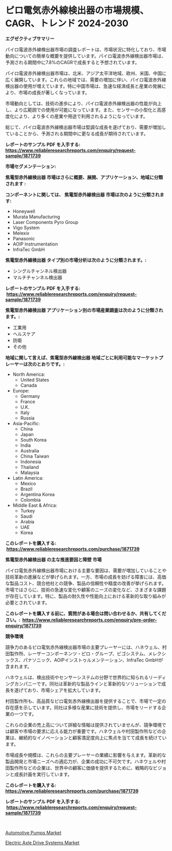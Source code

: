 <p><h1>ピロ電気赤外線検出器の市場規模、CAGR、トレンド 2024-2030</h1></p><p><strong>エグゼクティブサマリー</strong></p>
<p><p>パイロ電波赤外線検出器市場の調査レポートは、市場状況に特化しており、市場動向についての簡単な概要を提供しています。パイロ電波赤外線検出器市場は、予測される期間中に7.8%のCAGRで成長すると予想されています。</p><p>パイロ電波赤外線検出器市場は、北米、アジア太平洋地域、欧州、米国、中国に広く展開しています。これらの地域では、需要の増加に伴い、パイロ電波赤外線検出器の使用が増えています。特に中国市場は、急速な経済成長と産業の発展により、市場の成長が著しくなっています。</p><p>市場動向としては、技術の進歩により、パイロ電波赤外線検出器の性能が向上し、より広範囲での使用が可能になっています。また、センサーの小型化と高感度化により、より多くの産業や用途で利用されるようになっています。</p><p>総じて、パイロ電波赤外線検出器市場は堅調な成長を遂げており、需要が増加していることから、予測される期間中に更なる成長が期待されています。</p></p>
<p><strong>レポートのサンプル PDF を入手する: <a href="https://www.reliableresearchreports.com/enquiry/request-sample/1871739">https://www.reliableresearchreports.com/enquiry/request-sample/1871739</a></strong></p>
<p><strong>市場セグメンテーション:</strong></p>
<p><strong> 焦電型赤外線検出器 市場はさらに概要、展開、アプリケーション、地域に分類されます :</strong></p>
<p><strong>コンポーネントに関しては、 焦電型赤外線検出器 市場は次のように分類されます: &nbsp;</strong></p>
<p><ul><li>Honeywell</li><li>Murata Manufacturing</li><li>Laser Components Pyro Group</li><li>Vigo System</li><li>Melexix</li><li>Panasonic</li><li>AOIP Instrumentation</li><li>InfraTec GmbH</li></ul></p>
<p><strong> 焦電型赤外線検出器 タイプ別の市場分析は次のように分類されます。:</strong></p>
<p><ul><li>シングルチャンネル検出器</li><li>マルチチャンネル検出器</li></ul></p>
<p><strong>レポートのサンプル PDF を入手する: &nbsp;<a href="https://www.reliableresearchreports.com/enquiry/request-sample/1871739">https://www.reliableresearchreports.com/enquiry/request-sample/1871739</a></strong></p>
<p><strong> 焦電型赤外線検出器 アプリケーション別の市場産業調査は次のように分類されます。:</strong></p>
<p><ul><li>工業用</li><li>ヘルスケア</li><li>防衛</li><li>その他</li></ul></p>
<p><strong>地域に関して言えば、焦電型赤外線検出器 地域ごとに利用可能なマーケットプレーヤーは次のとおりです。:</strong></p>
<p><ul>
    <li>
        North America:
        <ul>
            <li>United States</li>
            <li>Canada</li>
        </ul>
    </li>
    <li>
        Europe:
        <ul>
            <li>Germany</li>
            <li>France</li>
            <li>U.K.</li>
            <li>Italy</li>
            <li>Russia</li>
        </ul>
    </li>
    <li>
        Asia-Pacific:
        <ul>
            <li>China</li>
            <li>Japan</li>
            <li>South Korea</li>
            <li>India</li>
            <li>Australia</li>
            <li>China Taiwan</li>
            <li>Indonesia</li>
            <li>Thailand</li>
            <li>Malaysia</li>
        </ul>
    </li>
    <li>
        Latin America:
        <ul>
            <li>Mexico</li>
            <li>Brazil</li>
            <li>Argentina Korea</li>
            <li>Colombia</li>
        </ul>
    </li>
    <li>
        Middle East & Africa:
        <ul>
            <li>Turkey</li>
            <li>Saudi</li>
            <li>Arabia</li>
            <li>UAE</li>
            <li>Korea</li>
        </ul>
    </li>
    </ul></p>
<p><strong>このレポートを購入する: &nbsp;<a href="https://www.reliableresearchreports.com/purchase/1871739">https://www.reliableresearchreports.com/purchase/1871739</a></strong></p>
<p><strong>焦電型赤外線検出器 の主な推進要因と障壁 市場</strong></p>
<p><p>パイロ電気赤外線検出器市場における主要な要因は、需要が増加していることや技術革新の進展などが挙げられます。一方、市場の成長を妨げる障害には、高価な製品コスト、競合他社との競争、製品の信頼性や精度の改善が挙げられます。市場ではさらに、技術の急速な変化や顧客のニーズの変化など、さまざまな課題が存在しています。特に、製品の耐久性や性能向上における革新的な取り組みが必要とされています。</p></p>
<p><strong>このレポートを購入する前に、質問がある場合は問い合わせるか、共有してください。:&nbsp; <a href="https://www.reliableresearchreports.com/enquiry/pre-order-enquiry/1871739">https://www.reliableresearchreports.com/enquiry/pre-order-enquiry/1871739</a></strong></p>
<p><strong>競争環境</strong></p>
<p><p>競争力のあるピロ電気赤外線検出器市場の主要プレーヤーには、ハネウェル、村田製作所、レーザーコンポーネンツ・ピロ・グループ、ビゴシステム、メレクシックス、パナソニック、AOIPインストゥルメンテーション、InfraTec GmbHが含まれます。 </p><p>ハネウェルは、検出技術やセンサーシステムの分野で世界的に知られるリーディングカンパニーです。同社は革新的な製品ラインと革新的なソリューションで成長を遂げており、市場シェアを拡大しています。  </p><p>村田製作所も、高品質なピロ電気赤外線検出器を提供することで、市場で一定の存在感を示しています。同社は多様な産業に技術を提供し、市場をリードする企業の一つです。 </p><p>これらの企業の売上高について詳細な情報は提供されていませんが、競争環境では顧客や市場の要求に応える能力が重要です。ハネウェルや村田製作所などの企業は、継続的なイノベーションと顧客満足度向上に焦点を当てて成長を続けています。  </p><p>市場成長や規模は、これらの主要プレーヤーの業績に影響を与えます。革新的な製品開発と市場ニーズへの適応力が、企業の成功に不可欠です。ハネウェルや村田製作所などの企業は、世界中の顧客に価値を提供するために、戦略的なビジョンと成長計画を実行しています。</p></p>
<p><strong>このレポートを購入する: &nbsp; <a href="https://www.reliableresearchreports.com/purchase/1871739">https://www.reliableresearchreports.com/purchase/1871739</a></strong></p>
<p><strong>レポートのサンプル PDF を入手する: &nbsp;<a href="https://www.reliableresearchreports.com/enquiry/request-sample/1871739">https://www.reliableresearchreports.com/enquiry/request-sample/1871739</a></strong><strong></strong></p>
<p>&nbsp;</p>
<p><p><a href="https://extreme-scabiosa-c81.notion.site/Automotive-Pumps-Market-Size-2024-2031-Global-Industrial-Analysis-Key-Geographical-Regions-Marke-6e74b0502c994a56b63dc9ba69560c9a">Automotive Pumps Market</a></p><p><a href="https://carnation-joke-41f.notion.site/Electric-Axle-Drive-Systems-Market-Size-Growth-Outlook-from-2024-to-2031-projecting-at-Market-s-Tr-734933449d3b43c0bafee5c9a6b9c563">Electric Axle Drive Systems Market</a></p></p>